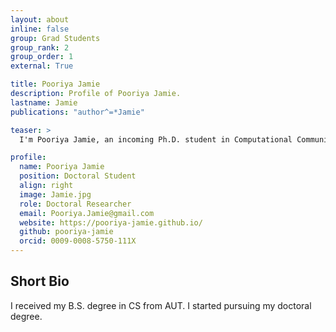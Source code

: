```yaml
---
layout: about
inline: false
group: Grad Students
group_rank: 2
group_order: 1
external: True

title: Pooriya Jamie
description: Profile of Pooriya Jamie.
lastname: Jamie
publications: "author^=*Jamie"

teaser: >
  I'm Pooriya Jamie, an incoming Ph.D. student in Computational Communication and Data Science at UCLA. I focus on using data science and machine learning to improve cyber safety, social computing, and address algorithmic bias.

profile:
  name: Pooriya Jamie
  position: Doctoral Student
  align: right
  image: Jamie.jpg
  role: Doctoral Researcher
  email: Pooriya.Jamie@gmail.com
  website: https://pooriya-jamie.github.io/
  github: pooriya-jamie
  orcid: 0009-0008-5750-111X
---
```


## Short Bio

I received my B.S. degree in CS from AUT. I started pursuing my doctoral degree.
